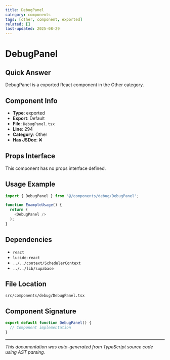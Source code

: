 ```yaml
---
title: DebugPanel
category: components
tags: [other, component, exported]
related: []
last-updated: 2025-08-29
---
```


# DebugPanel

## Quick Answer
DebugPanel is a exported React component in the Other category.

## Component Info

- **Type**: exported
- **Export**: Default
- **File**: `DebugPanel.tsx`
- **Line**: 294
- **Category**: Other
- **Has JSDoc**: ❌

## Props Interface

This component has no props interface defined.

## Usage Example

```typescript
import { DebugPanel } from '@/components/debug/DebugPanel';

function ExampleUsage() {
  return (
    <DebugPanel />
  );
}
```

## Dependencies


- `react`
- `lucide-react`
- `../../context/SchedulerContext`
- `../../lib/supabase`


## File Location

`src/components/debug/DebugPanel.tsx`

## Component Signature

```typescript
export default function DebugPanel() { 
  // Component implementation
}
```

---

*This documentation was auto-generated from TypeScript source code using AST parsing.*